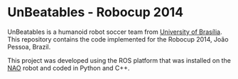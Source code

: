 # UnBeatables - Robocup 2014

UnBeatables is a humanoid robot soccer team from [University of Brasília](http://www.unb.br).
This repository contains the code implemented for the Robocup 2014, João Pessoa, Brazil.

This project was developed using the ROS platform that was installed on the [NAO](https://www.ald.softbankrobotics.com/en/cool-robots/nao) robot and coded in Python and C++.
